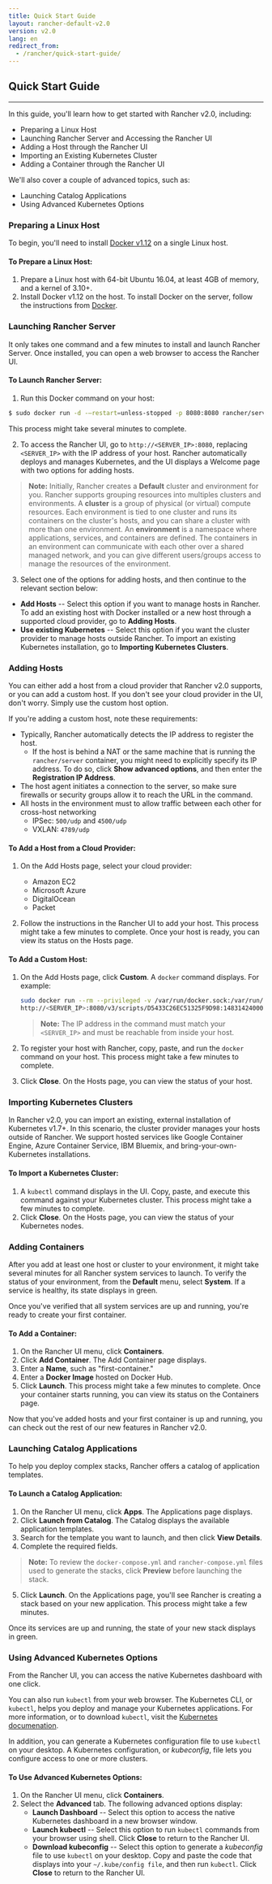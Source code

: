 ```yaml
---
title: Quick Start Guide
layout: rancher-default-v2.0
version: v2.0
lang: en
redirect_from:
  - /rancher/quick-start-guide/
---
```


## Quick Start Guide
---

In this guide, you'll learn how to get started with Rancher v2.0, including:

* Preparing a Linux Host
* Launching Rancher Server and Accessing the Rancher UI
* Adding a Host through the Rancher UI
* Importing an Existing Kubernetes Cluster
* Adding a Container through the Rancher UI

We'll also cover a couple of advanced topics, such as:

* Launching Catalog Applications
* Using Advanced Kubernetes Options

### Preparing a Linux Host
To begin, you'll need to install [Docker v1.12](https://docs.docker.com/cs-engine/1.12/) on a single Linux host.  

#### To Prepare a Linux Host:
1. Prepare a Linux host with 64-bit Ubuntu 16.04, at least 4GB of memory, and a kernel of 3.10+.
2. Install Docker v1.12 on the host. To install Docker on the server, follow the instructions from [Docker](https://docs.docker.com/engine/installation/linux/docker-ce/ubuntu/).

### Launching Rancher Server
It only takes one command and a few minutes to install and launch Rancher Server. Once installed, you can open a web browser to access the Rancher UI.

#### To Launch Rancher Server:
1. Run this Docker command on your host:

```bash
$ sudo docker run -d -–restart=unless-stopped -p 8080:8080 rancher/server:<tech-preview>
```
This process might take several minutes to complete.  

2. To access the Rancher UI, go to `http://<SERVER_IP>:8080`, replacing `<SERVER_IP>` with the IP address of your host. Rancher automatically deploys and manages Kubernetes, and the UI displays a Welcome page with two options for adding hosts.

>**Note:** Initially, Rancher creates a **Default** cluster and environment for you. Rancher supports grouping resources into multiples clusters and environments. A **cluster** is a group of physical (or virtual) compute resources. Each environment is tied to one cluster and runs its containers on the cluster's hosts, and you can share a cluster with more than one environment. An **environment** is a namespace where applications, services, and containers are defined. The containers in an environment can communicate with each other over a shared managed network, and you can give different users/groups access to manage the resources of the environment.

3. Select one of the options for adding hosts, and then continue to the relevant section below:
  * **Add Hosts** -- Select this option if you want to manage hosts in Rancher. To add an existing host with Docker installed or a new host through a supported cloud provider, go to **Adding Hosts**.
  * **Use existing Kubernetes** -- Select this option if you want the cluster provider to manage hosts outside Rancher. To import an existing Kubernetes installation, go to **Importing Kubernetes Clusters**.

### Adding Hosts
You can either add a host from a cloud provider that Rancher v2.0 supports, or you can add a custom host. If you don't see your cloud provider in the UI, don't worry. Simply use the custom host option.

If you're adding a custom host, note these requirements:
* Typically, Rancher automatically detects the IP address to register the host.
  * If the host is behind a NAT or the same machine that is running the `rancher/server` container, you might need to explicitly specify its IP address. To do so, click **Show advanced options**, and then enter the **Registration IP Address**.
* The host agent initiates a connection to the server, so make sure firewalls or security groups allow it to reach the URL in the command.
* All hosts in the environment must to allow traffic between each other for cross-host networking
  * IPSec: `500/udp` and `4500/udp`
  * VXLAN: `4789/udp`

#### To Add a Host from a Cloud Provider:
1. On the Add Hosts page, select your cloud provider:
   * Amazon EC2
   * Microsoft Azure
   * DigitalOcean
   * Packet

2. Follow the instructions in the Rancher UI to add your host. This process might take a few minutes to complete. Once your host is ready, you can view its status on the Hosts page.

#### To Add a Custom Host:
1. On the Add Hosts page, click **Custom**. A `docker` command displays. For example:
   ```bash
   sudo docker run --rm --privileged -v /var/run/docker.sock:/var/run/docker.sock -v /var/lib/rancher:/var/lib/rancher rancher/agent:v2.0-alpha2
   http://<SERVER_IP>:8080/v3/scripts/D5433C26EC51325F9D98:1483142400000:KvILQKwz1N2MpOkOiIvGYKKGdE
   ```

   >**Note:** The IP address in the command must match your `<SERVER_IP>` and must be reachable from inside your host.

2. To register your host with Rancher, copy, paste, and run the `docker` command on your host. This process might take a few minutes to complete.
3. Click **Close**. On the Hosts page, you can view the status of your host.

### Importing Kubernetes Clusters

In Rancher v2.0, you can import an existing, external installation of Kubernetes v1.7+. In this scenario, the cluster provider manages your hosts outside of Rancher. We support hosted services like Google Container Engine, Azure Container Service, IBM Bluemix, and bring-your-own-Kubernetes installations.

#### To Import a Kubernetes Cluster:
1. A `kubectl` command displays in the UI. Copy, paste, and execute this command against your Kubernetes cluster. This process might take a few minutes to complete.
2. Click **Close**. On the Hosts page, you can view the status of your Kubernetes nodes.

### Adding Containers

After you add at least one host or cluster to your environment, it might take several minutes for all Rancher system services to launch. To verify the status of your environment, from the **Default** menu, select **System**. If a service is healthy, its state displays in green. 

Once you've verified that all system services are up and running, you're ready to create your first container.

#### To Add a Container:
1. On the Rancher UI menu, click **Containers**.
2. Click **Add Container**. The Add Container page displays.
3. Enter a **Name**, such as "first-container."
4. Enter a **Docker Image** hosted on Docker Hub.
5. Click **Launch**. This process might take a few minutes to complete. Once your container starts running, you can view its status on the Containers page.

Now that you've added hosts and your first container is up and running, you can check out the rest of our new features in Rancher v2.0. 

### Launching Catalog Applications

To help you deploy complex stacks, Rancher offers a catalog of application templates. 

#### To Launch a Catalog Application:
1. On the Rancher UI menu, click **Apps**. The Applications page displays.
2. Click **Launch from Catalog**. The Catalog displays the available application templates.
3. Search for the template you want to launch, and then click **View Details**.
4. Complete the required fields. 

>**Note:** To review the `docker-compose.yml` and `rancher-compose.yml` files used to generate the stacks, click **Preview** before launching the stack.

5. Click **Launch**. On the Applications page, you'll see Rancher is creating a stack based on your new application. This process might take a few minutes.

Once its services are up and running, the state of your new stack displays in green. 

### Using Advanced Kubernetes Options

From the Rancher UI, you can access the native Kubernetes dashboard with one click. 

You can also run `kubectl` from your web browser. The Kubernetes CLI, or `kubectl`, helps you deploy and manage your Kubernetes applications. For more information, or to download `kubectl`, visit the [Kubernetes documenation](https://kubernetes.io/docs/tasks/tools/install-kubectl/).

In addition, you can generate a Kubernetes configuration file to use `kubectl` on your desktop. A Kubernetes configuration, or *kubeconfig*, file lets you configure access to one or more clusters.  

#### To Use Advanced Kubernetes Options:
1. On the Rancher UI menu, click **Containers**.
2. Select the **Advanced** tab. The following advanced options display:
   * **Launch Dashboard** -- Select this option to access the native Kubernetes dashboard in a new browser window.
   * **Launch kubectl** -- Select this option to run `kubectl` commands from your browser using shell. Click **Close** to return to the Rancher UI.
   * **Download kubeconfig** -- Select this option to generate a *kubeconfig* file to use `kubectl` on your desktop. Copy and paste the code that displays into your `~/.kube/config file`, and then run `kubectl`. Click **Close** to return to the Rancher UI.
